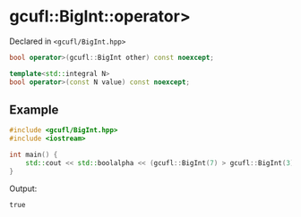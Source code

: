 # gcufl::BigInt::operator>
Declared in `<gcufl/BigInt.hpp>`
```cpp
bool operator>(gcufl::BigInt other) const noexcept;

template<std::integral N>
bool operator>(const N value) const noexcept;
```
## Example
```cpp
#include <gcufl/BigInt.hpp>
#include <iostream>

int main() {
	std::cout << std::boolalpha << (gcufl::BigInt(7) > gcufl::BigInt(3)) << '\n';
}
```
Output:
```
true
```

